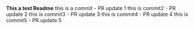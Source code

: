 **This a test Readme**
this is a commit - PR update 1 
this is commit2 - PR update 2
this is commit3 - PR update 3
this is commit4 - PR update 4
this is commit5 - PR update 5